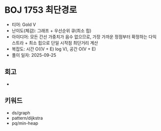# BOJ 1753 최단경로

- 티어: Gold V
- 난이도(체감): 그래프 + 우선순위 큐(최소 힙)
- 아이디어: 모든 간선 가중치가 음수 없으므로, 가장 가까운 정점부터 확정하는 다익스트라 + 최소 힙으로 단일 시작점 최단거리 계산
- 복잡도: 시간 O((V + E) log V), 공간 O(V + E)
- 풀이 일자: 2025-09-25

## 회고

-

## 키워드

- ds/graph
- pattern/dijkstra
- pq/min-heap
